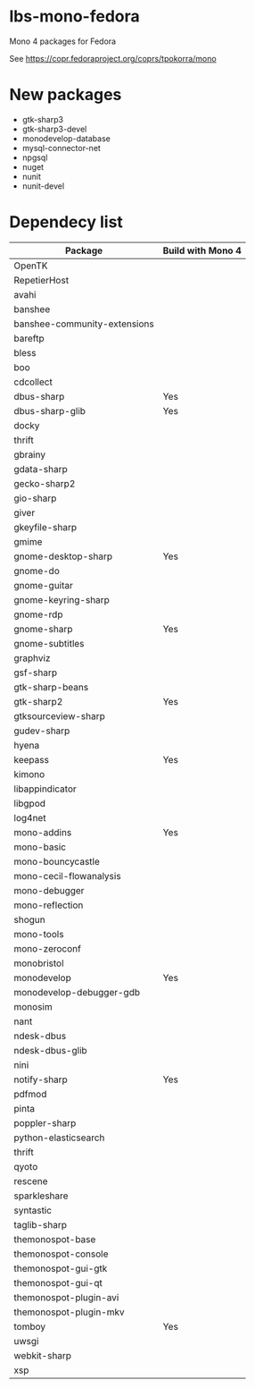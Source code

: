 # lbs-mono-fedora
Mono 4 packages for Fedora

See https://copr.fedoraproject.org/coprs/tpokorra/mono

# New packages
* gtk-sharp3
* gtk-sharp3-devel
* monodevelop-database
* mysql-connector-net
* npgsql
* nuget
* nunit
* nunit-devel


# Dependecy list
|Package|Build with Mono 4|
|-------|--------------|
|OpenTK| |
|RepetierHost| |
|avahi| |
|banshee| |
|banshee-community-extensions| |
|bareftp| |
|bless| |
|boo| |
|cdcollect| |
|dbus-sharp|Yes|
|dbus-sharp-glib|Yes|
|docky| |
|thrift| |
|gbrainy| |
|gdata-sharp| |
|gecko-sharp2| |
|gio-sharp| |
|giver| |
|gkeyfile-sharp| |
|gmime| |
|gnome-desktop-sharp|Yes|
|gnome-do| |
|gnome-guitar| |
|gnome-keyring-sharp| |
|gnome-rdp| |
|gnome-sharp|Yes|
|gnome-subtitles| |
|graphviz| |
|gsf-sharp| |
|gtk-sharp-beans| |
|gtk-sharp2|Yes|
|gtksourceview-sharp| |
|gudev-sharp| |
|hyena| |
|keepass|Yes|
|kimono| |
|libappindicator| |
|libgpod| |
|log4net| |
|mono-addins|Yes|
|mono-basic| |
|mono-bouncycastle| |
|mono-cecil-flowanalysis| |
|mono-debugger| |
|mono-reflection| |
|shogun| |
|mono-tools| |
|mono-zeroconf| |
|monobristol| |
|monodevelop|Yes|
|monodevelop-debugger-gdb| |
|monosim| |
|nant| |
|ndesk-dbus| |
|ndesk-dbus-glib| |
|nini| |
|notify-sharp|Yes|
|pdfmod| |
|pinta| |
|poppler-sharp| |
|python-elasticsearch| |
|thrift| |
|qyoto| |
|rescene| |
|sparkleshare| |
|syntastic| |
|taglib-sharp| |
|themonospot-base| |
|themonospot-console| |
|themonospot-gui-gtk| |
|themonospot-gui-qt| |
|themonospot-plugin-avi| |
|themonospot-plugin-mkv| |
|tomboy|Yes|
|uwsgi| |
|webkit-sharp| |
|xsp| |
